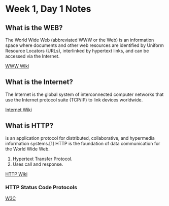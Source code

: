  # Week 1, Day 1 Notes

 ## What is the WEB?

The World Wide Web (abbreviated WWW or the Web) is an information space where documents and other web resources are identified by Uniform Resource Locators (URLs), interlinked by hypertext links, and can be accessed via the Internet.

[WWW Wiki](https://en.wikipedia.org/wiki/World_Wide_Web)

## What is the Internet?

The Internet is the global system of interconnected computer networks that use the Internet protocol suite (TCP/IP) to link devices worldwide.

[Internet Wiki](https://en.wikipedia.org/wiki/Internet)

## What is HTTP?

 is an application protocol for distributed, collaborative, and hypermedia information systems.[1] HTTP is the foundation of data communication for the World Wide Web.

1. Hypertext Transfer Protocol.
2. Uses call and response.

[HTTP Wiki](https://en.wikipedia.org/wiki/Hypertext_Transfer_Protocol)

### HTTP Status Code Protocols

[W3C](https://www.w3.org/Protocols/rfc2616/rfc2616-sec10.html)




